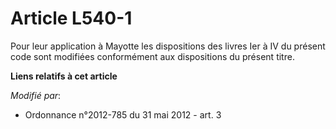 # Article L540-1

Pour leur application à Mayotte les dispositions des livres Ier à IV du présent code sont modifiées conformément aux
dispositions du présent titre.

**Liens relatifs à cet article**

_Modifié par_:

  - Ordonnance n°2012-785 du 31 mai 2012 - art. 3
